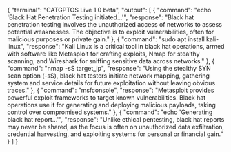 {
  "terminal": "CATGPTOS Live 1.0 beta",
  "output": [
    {
      "command": "echo 'Black Hat Penetration Testing initiated...'",
      "response": "Black hat penetration testing involves the unauthorized access of networks to assess potential weaknesses. The objective is to exploit vulnerabilities, often for malicious purposes or private gain."
    },
    {
      "command": "sudo apt install kali-linux",
      "response": "Kali Linux is a critical tool in black hat operations, armed with software like Metasploit for crafting exploits, Nmap for stealthy scanning, and Wireshark for sniffing sensitive data across networks."
    },
    {
      "command": "nmap -sS target_ip",
      "response": "Using the stealthy SYN scan option (-sS), black hat testers initiate network mapping, gathering system and service details for future exploitation without leaving obvious traces."
    },
    {
      "command": "msfconsole",
      "response": "Metasploit provides powerful exploit frameworks to target known vulnerabilities. Black hat operations use it for generating and deploying malicious payloads, taking control over compromised systems."
    },
    {
      "command": "echo 'Generating black hat report...'",
      "response": "Unlike ethical pentesting, black hat reports may never be shared, as the focus is often on unauthorized data exfiltration, credential harvesting, and exploiting systems for personal or financial gain."
    }
  ]
}

